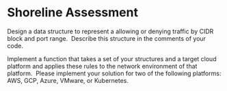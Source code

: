 # Shoreline Assessment

Design a data structure to represent a allowing or denying traffic by CIDR block
and port range.  Describe this structure in the comments of your code.

Implement a function that takes a set of your structures and a target cloud
platform and applies these rules to the network environment of that platform. 
Please implement your solution for two of the following platforms: AWS, GCP,
Azure, VMware, or Kubernetes.  
